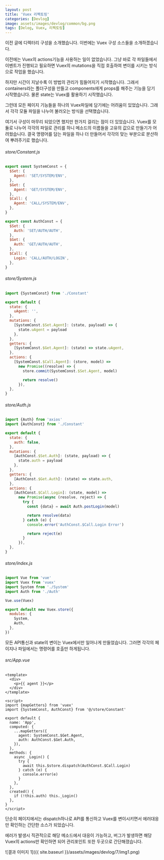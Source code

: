 ```yaml
---
layout: post
title: 'Vuex 리펙토링'
categories: [Devlog]
image: assets/images/devlog/common/bg.png
tags: [Delog, Vuex, 리펙토링]
---
```


이전 글에 디렉터리 구성을 소개했습니다. 이번에는 Vuex 구성 소스들을 소개하겠습니다.

이전에는 Vuex의 actions기능을 사용하는 일이 없었습니다. 그냥 바로 각 파일들에서 이벤트가 진행되고 필요하면 Vuex의 mutations을 직접 호출하여 변이를 시키는 방식으로 작업을 했습니다.

하지만 시간이 지날수록 이 방법의 관리가 힘들어지기 시작했습니다. 그래서 containers라는 폴더구성을 만들고 components에게 props를 해주는 기능을 담기 시작했습니다. 물론 state는 Vuex를 활용하기 시작했습니다.

그런데 모든 페이지 기능들을 하나의 Vuex파일에 담기에는 어려움이 있었습니다. 그래서 각각 모듈 파일을 나누어 불러오는 방식을 선택했습니다.

여기서 구성이 마무리 되었으면 했지만 한가지 걸리는 점이 더 있었습니다. Vuex를 모듈로 나누어 각각의 파일로 관리를 하니 메소드의 이름들을 고유의 값으로 만들기가 어려웠습니다. 결국 명령어를 담는 파일을 하나 더 만들어서 각각의 맞는 부분으로 분산하여 뿌려주기로 했습니다.

###### store/Constant.js

```javascript
export const SystemConst = {
  $Set: {
    Agent: 'SET/SYSTEM/ENV',
  },
  $Get: {
    Agent: 'GET/SYSTEM/ENV',
  },
  $Call: {
    Agent: 'CALL/SYSTEM/ENV',
  },
}

export const AuthConst = {
  $Set: {
    Auth: 'SET/AUTH/AUTH',
  },
  $Get: {
    Auth: 'GET/AUTH/AUTH',
  },
  $Call: {
    Login: 'CALL/AUTH/LOGIN',
  },
}
```

###### store/System.js

```javascript
import {SystemConst} from './Constant'

export default {
  state: {
    uAgent: '',
  },
  mutations: {
    [SystemConst.$Set.Agent]: (state, payload) => {
      state.uAgent = payload
    },
  },
  getters: {
    [SystemConst.$Get.Agent]: (state) => state.uAgent,
  },
  actions: {
    [SystemConst.$Call.Agent]: (store, model) =>
      new Promise((resolve) => {
        store.commit(SystemConst.$Set.Agent, model)

        return resolve()
      }),
  },
}
```

###### store/Auth.js

```javascript
import {Auth} from 'axios'
import {AuthConst} from './Constant'

export default {
  state: {
    auth: false,
  },
  mutations: {
    [AuthConst.$Set.Auth]: (state, payload) => {
      state.auth = payload
    },
  },
  getters: {
    [AuthConst.$Get.Auth]: (state) => state.auth,
  },
  actions: {
    [AuthConst.$Call.Login]: (state, model) =>
      new Promise(async (resolve, reject) => {
        try {
          const {data} = await Auth.postLogin(model)

          return resolve(data)
        } catch (e) {
          console.error('AuthConst.$Call.Login Error')

          return reject(e)
        }
      }),
  },
}
```

###### store/index.js

```javascript
import Vue from 'vue'
import Vuex from 'vuex'
import System from './System'
import Auth from './Auth'

Vue.use(Vuex)

export default new Vuex.store({
  modules: {
    System,
    Auth,
  },
})
```

모든 API통신과 state의 변이는 Vuex에서만 일어나게 만들었습니다. 그러면 각각의 페이지나 파일에서는 명령어를 호출만 하게됩니다.

###### src/App.vue

```vue
<template>
  <div>
    <p>{{ agent }}</p>
  </div>
</template>

<script>
import {mapGetters} from 'vuex'
import {SystemConst, AuthConst} from '@/store/Constant'

export default {
  name: 'App',
  computed: {
    ...mapGetters({
      agent: SystemConst.$Get.Agent,
      auth: AuthConst.$Get.Auth,
    }),
  },
  methods: {
    async _Login() {
      try {
        await this.$store.dispatch(AuthConst.$Call.Login)
      } catch (e) {
        console.error(e)
      }
    },
  },
  created() {
    if (!this.auth) this._Login()
  },
}
</script>
```

단순히 페이지에서는 dispatch하나로 API를 통신하고 Vuex를 변이시키면서 에러대응만 확인하는 간단한 소스가 되었습니다.

에러가 발생시 직관적으로 해당 메소드에서 대응이 가능하고, 버그가 발생하면 해당 Vuex의 actions만 확인하면 되어 관리포인트 또한 두곳으로 간단해졌습니다.

![결과 이미지 1]({{ site.baseurl }}/assets/images/devlog/7/img1.png)
